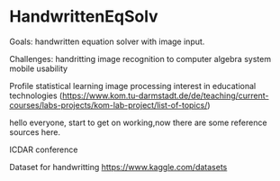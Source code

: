 # HandwrittenEqSolv
Goals:
handwritten equation solver with image input.

Challenges:
handritting image recognition to computer algebra system
mobile
usability

Profile
statistical learning
image processing
interest in educational technologies
(https://www.kom.tu-darmstadt.de/de/teaching/current-courses/labs-projects/kom-lab-project/list-of-topics/)






hello everyone, start to get on working,now there are some reference sources here.


ICDAR conference

Dataset for handwritting
https://www.kaggle.com/datasets
